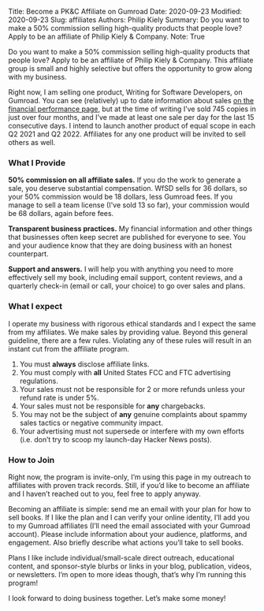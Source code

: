 Title: Become a PK&C Affiliate on Gumroad
Date: 2020-09-23
Modified: 2020-09-23
Slug: affiliates
Authors: Philip Kiely
Summary: Do you want to make a 50% commission selling high-quality products that people love? Apply to be an affiliate of Philip Kiely & Company.
Note: True

Do you want to make a 50% commission selling high-quality products that people love? Apply to be an affiliate of Philip Kiely & Company. This affiliate group is small and highly selective but offers the opportunity to grow along with my business.

Right now, I am selling one product, Writing for Software Developers, on Gumroad. You can see (relatively) up to date information about sales [on the financial performance page](/essays/wfsd_financials.html), but at the time of writing I’ve sold 745 copies in just over four months, and I’ve made at least one sale per day for the last 15 consecutive days. I intend to launch another product of equal scope in each Q2 2021 and Q2 2022. Affiliates for any one product will be invited to sell others as well.

### What I Provide

**50% commission on all affiliate sales.** If you do the work to generate a sale, you deserve substantial compensation. WfSD sells for 36 dollars, so your 50% commission would be 18 dollars, less Gumroad fees. If you manage to sell a team license (I've sold 13 so far), your commission would be 68 dollars, again before fees.

**Transparent business practices.** My financial information and other things that businesses often keep secret are published for everyone to see. You and your audience know that they are doing business with an honest counterpart. 

**Support and answers.** I will help you with anything you need to more effectively sell my book, including email support, content reviews, and a quarterly check-in (email or call, your choice) to go over sales and plans.

### What I expect

I operate my business with rigorous ethical standards and I expect the same from my affiliates. We make sales by providing value. Beyond this general guideline, there are a few rules. Violating any of these rules will result in an instant cut from the affiliate program.

1. You must **always** disclose affiliate links.
2. You must comply with **all** United States FCC and FTC advertising regulations.
3. Your sales must not be responsible for 2 or more refunds unless your refund rate is under 5%.
4. Your sales must not be responsible for **any** chargebacks.
5. You may not be the subject of **any** genuine complaints about spammy sales tactics or negative community impact.
6. Your advertising must not supersede or interfere with my own efforts (i.e. don’t try to scoop my launch-day Hacker News posts).

### How to Join

Right now, the program is invite-only, I’m using this page in my outreach to affiliates with proven track records. Still, if you’d like to become an affiliate and I haven’t reached out to you, feel free to apply anyway.

Becoming an affiliate is simple: send me an email with your plan for how to sell books. If I like the plan and I can verify your online identity, I’ll add you to my Gumroad affiliates (I’ll need the email associated with your Gumroad account). Please include information about your audience, platforms, and engagement. Also briefly describe what actions you’ll take to sell books.

Plans I like include individual/small-scale direct outreach, educational content, and sponsor-style blurbs or links in your blog, publication, videos, or newsletters. I’m open to more ideas though, that’s why I’m running this program!

I look forward to doing business together. Let’s make some money!